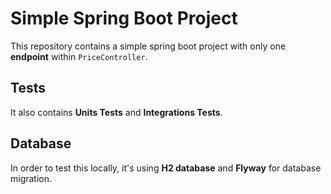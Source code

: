 # Simple Spring Boot Project

This repository contains a simple spring boot project with only one **endpoint** within `PriceController`.

## Tests

It also contains **Units Tests** and **Integrations Tests**.

## Database

In order to test this locally, it's using **H2 database** and **Flyway** for database migration.
